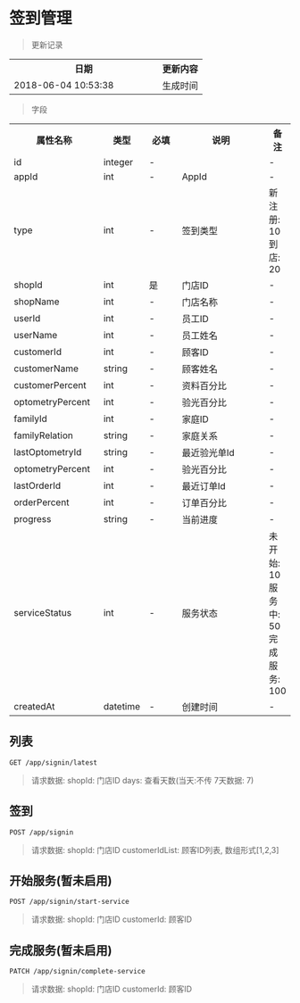 # 签到管理

> 更新记录

<table>
    <tr>
        <th style="width:250px;">日期</th>
        <th>更新内容</th>
    </tr>
    <tr>
        <td>2018-06-04 10:53:38</td>
        <td>生成时间</td>
    </tr>
</table>

> 字段

<table>
    <tr>
        <th style="width:150px;">属性名称</th>
        <th style="width:60px;">类型</th>
        <th style="width:60px;">必填</th>
        <th style="width:200px;">说明</th>
        <th>备注</th>
    </tr>
    <tr>
        <td>id</td>
        <td>integer</td>
        <td>-</td>
        <td></td>
        <td>-</td>
    </tr>
    <tr>
        <td>appId</td>
        <td>int</td>
        <td>-</td>
        <td>AppId</td>
        <td>-</td>
    </tr>
    <tr>
        <td>type</td>
        <td>int</td>
        <td>-</td>
        <td>签到类型</td>
        <td>新注册: 10 到店: 20</td>
    </tr>
    <tr>
        <td>shopId</td>
        <td>int</td>
        <td>是</td>
        <td>门店ID</td>
        <td>-</td>
    </tr>
    <tr>
        <td>shopName</td>
        <td>int</td>
        <td>-</td>
        <td>门店名称</td>
        <td>-</td>
    </tr>
    <tr>
        <td>userId</td>
        <td>int</td>
        <td>-</td>
        <td>员工ID</td>
        <td>-</td>
    </tr>
    <tr>
        <td>userName</td>
        <td>int</td>
        <td>-</td>
        <td>员工姓名</td>
        <td>-</td>
    </tr>
    <tr>
        <td>customerId</td>
        <td>int</td>
        <td>-</td>
        <td>顾客ID</td>
        <td>-</td>
    </tr>
    <tr>
        <td>customerName</td>
        <td>string</td>
        <td>-</td>
        <td>顾客姓名</td>
        <td>-</td>
    </tr>
    <tr>
        <td>customerPercent</td>
        <td>int</td>
        <td>-</td>
        <td>资料百分比</td>
        <td>-</td>
    </tr>
    <tr>
        <td>optometryPercent</td>
        <td>int</td>
        <td>-</td>
        <td>验光百分比</td>
        <td>-</td>
    </tr>
    <tr>
        <td>familyId</td>
        <td>int</td>
        <td>-</td>
        <td>家庭ID</td>
        <td>-</td>
    </tr>
    <tr>
        <td>familyRelation</td>
        <td>string</td>
        <td>-</td>
        <td>家庭关系</td>
        <td>-</td>
    </tr>
    <tr>
        <td>lastOptometryId</td>
        <td>string</td>
        <td>-</td>
        <td>最近验光单Id</td>
        <td>-</td>
    </tr>
    <tr>
        <td>optometryPercent</td>
        <td>int</td>
        <td>-</td>
        <td>验光百分比</td>
        <td>-</td>
    </tr>
    <tr>
        <td>lastOrderId</td>
        <td>int</td>
        <td>-</td>
        <td>最近订单Id</td>
        <td>-</td>
    </tr>
    <tr>
        <td>orderPercent</td>
        <td>int</td>
        <td>-</td>
        <td>订单百分比</td>
        <td>-</td>
    </tr>
    <tr>
        <td>progress</td>
        <td>string</td>
        <td>-</td>
        <td>当前进度</td>
        <td>-</td>
    </tr>
    <tr>
        <td>serviceStatus</td>
        <td>int</td>
        <td>-</td>
        <td>服务状态</td>
        <td>未开始: 10  服务中: 50 完成服务: 100</td>
    </tr>    
    <tr>
        <td>createdAt</td>
        <td>datetime</td>
        <td>-</td>
        <td>创建时间</td>
        <td>-</td>
    </tr> 
</table>


## 列表

```
GET /app/signin/latest
```

> 请求数据: shopId: 门店ID days: 查看天数(当天:不传 7天数据: 7)

## 签到

```
POST /app/signin
```

> 请求数据: shopId: 门店ID customerIdList: 顾客ID列表, 数组形式[1,2,3]


## 开始服务(暂未启用)

```
POST /app/signin/start-service
```

> 请求数据: shopId: 门店ID customerId: 顾客ID

## 完成服务(暂未启用)

```
PATCH /app/signin/complete-service
```

> 请求数据: shopId: 门店ID customerId: 顾客ID

